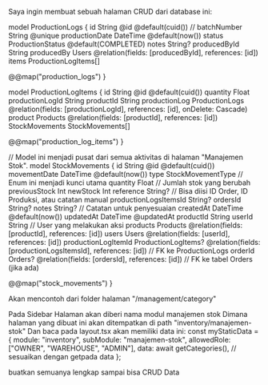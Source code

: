 Saya ingin membuat sebuah halaman CRUD dari database ini:

model ProductionLogs {
  id             String               @id @default(cuid())
  // batchNumber    String               @unique
  productionDate DateTime             @default(now())
  status         ProductionStatus     @default(COMPLETED)
  notes          String?
  producedById   String
  producedBy     Users                @relation(fields: [producedById], references: [id])
  items          ProductionLogItems[]

  @@map("production_logs")
}

model ProductionLogItems {
  id              String         @id @default(cuid())
  quantity        Float
  productionLogId String
  productId       String
  productionLog   ProductionLogs @relation(fields: [productionLogId], references: [id], onDelete: Cascade)
  product         Products       @relation(fields: [productId], references: [id])
  StockMovements StockMovements[]

  @@map("production_log_items")
}

// Model ini menjadi pusat dari semua aktivitas di halaman "Manajemen Stok".
model StockMovements {
  id               String            @id @default(cuid())
  movementDate     DateTime          @default(now())
  type             StockMovementType // Enum ini menjadi kunci utama
  quantity         Float // Jumlah stok yang berubah
  previousStock    Int
  newStock         Int
  reference        String? // Bisa diisi ID Order, ID Produksi, atau catatan manual
  productionLogsItemsId String?
  ordersId         String?
  notes            String? // Catatan untuk penyesuaian
  createdAt        DateTime          @default(now())
  updatedAt        DateTime          @updatedAt
  productId        String
  userId           String // User yang melakukan aksi
  products         Products          @relation(fields: [productId], references: [id])
  users            Users             @relation(fields: [userId], references: [id])
  productionLogItemId  ProductionLogItems?   @relation(fields: [productionLogsItemsId], references: [id]) // FK ke ProductionLogs
  orderId          Orders?           @relation(fields: [ordersId], references: [id]) // FK ke tabel Orders (jika ada)

  @@map("stock_movements")
}

Akan mencontoh dari folder halaman "/management/category"

Pada Sidebar Halaman akan diberi nama modul manajemen stok
Dimana halaman yang dibuat ini akan ditempatkan di path "inventory/manajemen-stok"
Dan baca pada layout.tsx akan memiliki data ini:
const myStaticData = {
module: "inventory",
subModule: "manajemen-stok",
allowedRole: ["OWNER", "WAREHOUSE", "ADMIN"],
data: await getCategories(), // sesuaikan dengan getpada data
};

buatkan semuanya lengkap sampai bisa CRUD Data